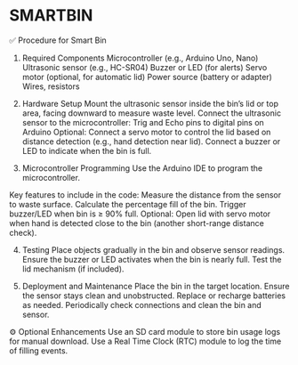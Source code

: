 # SMARTBIN
✅ Procedure for Smart Bin 

1. Required Components
Microcontroller (e.g., Arduino Uno, Nano)
Ultrasonic sensor (e.g., HC-SR04)
Buzzer or LED (for alerts)
Servo motor (optional, for automatic lid)
Power source (battery or adapter)
Wires, resistors

2. Hardware Setup
Mount the ultrasonic sensor inside the bin’s lid or top area, facing downward to measure waste level.
Connect the ultrasonic sensor to the microcontroller:
Trig and Echo pins to digital pins on Arduino
Optional: Connect a servo motor to control the lid based on distance detection (e.g., hand detection near lid).
Connect a buzzer or LED to indicate when the bin is full.

3. Microcontroller Programming
Use the Arduino IDE to program the microcontroller.

Key features to include in the code:
Measure the distance from the sensor to waste surface.
Calculate the percentage fill of the bin.
Trigger buzzer/LED when bin is ≥ 90% full.
Optional: Open lid with servo motor when hand is detected close to the bin (another short-range distance check).

4. Testing
Place objects gradually in the bin and observe sensor readings.
Ensure the buzzer or LED activates when the bin is nearly full.
Test the lid mechanism (if included).

5. Deployment and Maintenance
Place the bin in the target location.
Ensure the sensor stays clean and unobstructed.
Replace or recharge batteries as needed.
Periodically check connections and clean the bin and sensor.

⚙️ Optional Enhancements
Use an SD card module to store bin usage logs for manual download.
Use a Real Time Clock (RTC) module to log the time of filling events.









